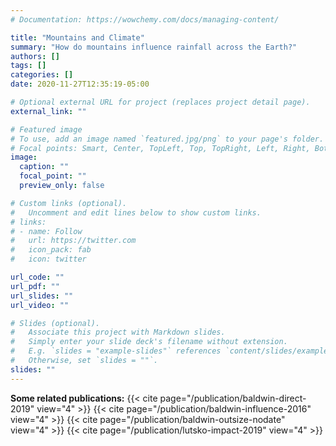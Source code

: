 ```yaml
---
# Documentation: https://wowchemy.com/docs/managing-content/

title: "Mountains and Climate"
summary: "How do mountains influence rainfall across the Earth?"
authors: []
tags: []
categories: []
date: 2020-11-27T12:35:19-05:00

# Optional external URL for project (replaces project detail page).
external_link: ""

# Featured image
# To use, add an image named `featured.jpg/png` to your page's folder.
# Focal points: Smart, Center, TopLeft, Top, TopRight, Left, Right, BottomLeft, Bottom, BottomRight.
image:
  caption: ""
  focal_point: ""
  preview_only: false

# Custom links (optional).
#   Uncomment and edit lines below to show custom links.
# links:
# - name: Follow
#   url: https://twitter.com
#   icon_pack: fab
#   icon: twitter

url_code: ""
url_pdf: ""
url_slides: ""
url_video: ""

# Slides (optional).
#   Associate this project with Markdown slides.
#   Simply enter your slide deck's filename without extension.
#   E.g. `slides = "example-slides"` references `content/slides/example-slides.md`.
#   Otherwise, set `slides = ""`.
slides: ""
---
```

**Some related publications:**
{{< cite page="/publication/baldwin-direct-2019" view="4" >}}
{{< cite page="/publication/baldwin-influence-2016" view="4" >}}
{{< cite page="/publication/baldwin-outsize-nodate" view="4" >}}
{{< cite page="/publication/lutsko-impact-2019" view="4" >}}
